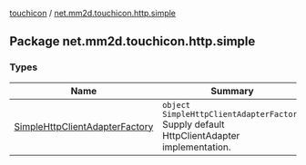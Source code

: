 [touchicon](../index.md) / [net.mm2d.touchicon.http.simple](./index.md)

## Package net.mm2d.touchicon.http.simple

### Types

| Name | Summary |
|---|---|
| [SimpleHttpClientAdapterFactory](-simple-http-client-adapter-factory/index.md) | `object SimpleHttpClientAdapterFactory`<br>Supply default HttpClientAdapter implementation. |

